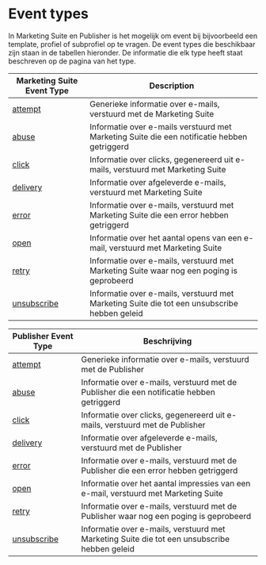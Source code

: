 # Event types

In Marketing Suite en Publisher is het mogelijk om event bij bijvoorbeeld
een template, profiel of subprofiel op te vragen. De event types die beschikbaar
zijn staan in de tabellen hieronder. De informatie die elk type heeft staat
beschreven op de pagina van het type.

| Marketing Suite Event Type                       | Description                                                                                   |
| ------------------------------------------------ | --------------------------------------------------------------------------------------------- |
| [attempt](./rest-cdm-attempts-logfile.md)        | Generieke informatie over e-mails, verstuurd met de Marketing Suite                           |
| [abuse](./rest-cdm-abuse-logfile.md)             | Informatie over e-mails verstuurd met Marketing Suite die een notificatie hebben getriggerd   | 
| [click](./rest-cdm-click-logfile.md)             | Informatie over clicks, gegenereerd uit e-mails, verstuurd met Marketing Suite                |
| [delivery](./rest-cdm-delivery-logfile.md)       | Informatie over afgeleverde e-mails, verstuurd met Marketing Suite                            |
| [error](./rest-cdm-error-logfile.md)             | Informatie over e-mails, verstuurd met Marketing Suite die een error hebben getriggerd        |
| [open](./rest-cdm-impression-logfile.md)         | Informatie over het aantal opens van een e-mail, verstuurd met Marketing Suite                |
| [retry](./rest-cdm-retry-logfile.md)             | Informatie over e-mails, verstuurd met Marketing Suite waar nog een poging is geprobeerd      |
| [unsubscribe](./rest-cdm-unsubscribe-logfile.md) | Informatie over e-mails, verstuurd met Marketing Suite die tot een unsubscribe hebben geleid  |


| Publisher Event Type                             | Beschrijving                                                                                   |
| ------------------------------------------------ | ------------------------------------------------------------------------------------------     |
| [attempt](./rest-pom-attempts-logfile.md)        | Generieke informatie over e-mails, verstuurd met de Publisher                                  |
| [abuse](./rest-pom-abuse-logfile.md)             | Informatie over e-mails, verstuurd met de Publisher die een notificatie hebben getriggerd      |
| [click](./rest-pom-clicks-logfile.md)            | Informatie over clicks, gegenereerd uit e-mails, verstuurd met de Publisher                    |
| [delivery](./rest-pom-delivery-logfile.md)       | Informatie over afgeleverde e-mails, verstuurd met de Publisher                                |
| [error](./rest-pom-error-logfile.md)             | Informatie over e-mails, verstuurd met de Publisher die een error hebben getriggerd            |
| [open](./rest-pom-impression-logfile.md)         | Informatie over het aantal impressies van een e-mail, verstuurd met Marketing Suite            |
| [retry](./rest-pom-retry-logfile.md)             | Informatie over e-mails, verstuurd met de Publisher waar nog een poging is geprobeerd          |
| [unsubscribe](./rest-pom-unsubscribe-logfile.md) | Informatie over e-mails, verstuurd met Marketing Suite die tot een unsubscribe hebben geleid   |
